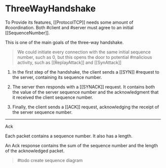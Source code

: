 # ThreeWayHandshake

To Provide its features, [[ProtocolTCP]] needs some amount of #coordination. Both #client and #server must agree to an initial [[SequenceNumber]].

This is one of the main goals of the three-way handshake.

> We could initiate every connection with the same initial sequence number, such as 0, but this opens the door to potential #malicious activity, such as [[ReplayAttack]] and [[SynAttack]]

1. In the first step of the handshake, the client sends a [[SYN]] #request to the server, containing its sequence number.

2. The server then responds with a [[SYNACK]] request. It contains both the value of the server sequence number and the acknowledgment that it received the client sequence number.

3. Finally, the client sends a [[ACK]] request, acknowledging the receipt of the server sequence number.

___

Ack

Each packet contains a sequence number.
It also has a length.

An Ack response contains the sum of the sequence number and the length of the acknowledged packet.

> #todo create sequence diagram
